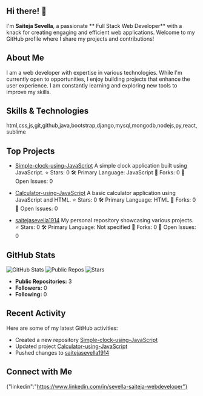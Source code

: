 ## Hi there! 👋

I'm **Saiteja Sevella**, a passionate ** Full Stack Web Developer** with a knack for creating engaging and efficient web applications. Welcome to my GitHub profile where I share my projects and contributions!

## About Me

I am a web developer with expertise in various technologies. While I'm currently open to opportunities, I enjoy building projects that enhance the user experience. I am constantly learning and exploring new tools to improve my skills.

## Skills & Technologies

html,css,js,git,github,java,bootstrap,django,mysql,mongodb,nodejs,py,react,sublime

## Top Projects

- [Simple-clock-using-JavaScript](https://github.com/saitejasevella1914/Simple-clock-using-JavaScript) 
  A simple clock application built using JavaScript. 
  ⭐ Stars: 0 
  🛠️ Primary Language: JavaScript 
  🔄 Forks: 0 
  🚪 Open Issues: 0 

- [Calculator-using-JavaScript](https://github.com/saitejasevella1914/Calculator-using-JavaScript) 
  A basic calculator application using JavaScript and HTML. 
  ⭐ Stars: 0 
  🛠️ Primary Language: HTML 
  🔄 Forks: 0 
  🚪 Open Issues: 0 

- [saitejasevella1914](https://github.com/saitejasevella1914/saitejasevella1914) 
  My personal repository showcasing various projects. 
  ⭐ Stars: 0 
  🛠️ Primary Language: Not specified 
  🔄 Forks: 0 
  🚪 Open Issues: 0

## GitHub Stats

![GitHub Stats](https://img.shields.io/github/followers/saitejasevella1914?style=social) ![Public Repos](https://img.shields.io/github/repo-size/saitejasevella1914?label=Public%20Repos) ![Stars](https://img.shields.io/github/stars/saitejasevella1914?style=social) 

- **Public Repositories:** 3 
- **Followers:** 0 
- **Following:** 0

## Recent Activity

Here are some of my latest GitHub activities:
- Created a new repository [Simple-clock-using-JavaScript](https://github.com/saitejasevella1914/Simple-clock-using-JavaScript) 
- Updated project [Calculator-using-JavaScript](https://github.com/saitejasevella1914/Calculator-using-JavaScript) 
- Pushed changes to [saitejasevella1914](https://github.com/saitejasevella1914/saitejasevella1914)

## Connect with Me

{"linkedin":"https://www.linkedin.com/in/sevella-saiteja-webdeveloper"}
